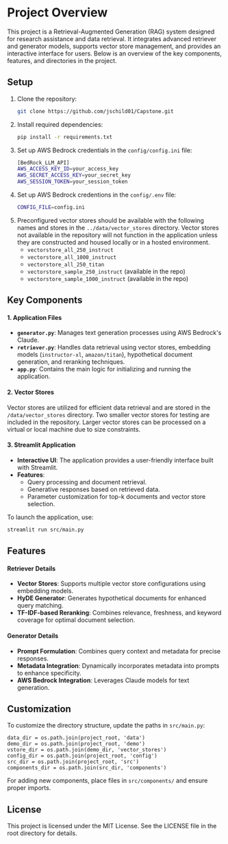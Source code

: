 # Project Overview
This project is a Retrieval-Augmented Generation (RAG) system designed for research assistance and data retrieval. It integrates advanced retriever and generator models, supports vector store management, and provides an interactive interface for users. Below is an overview of the key components, features, and directories in the project.


## Setup

1. Clone the repository:
   ```bash
   git clone https://github.com/jschild01/Capstone.git
   ```
2. Install required dependencies:
    ```bash
    pip install -r requirements.txt
    ```
3. Set up AWS Bedrock credentials in the `config/config.ini` file:
    ```bash
    [BedRock_LLM_API]
    AWS_ACCESS_KEY_ID=your_access_key
    AWS_SECRET_ACCESS_KEY=your_secret_key
    AWS_SESSION_TOKEN=your_session_token
    ```
4. Set up AWS Bedrock credentions in the `config/.env` file:
    ```bash
    CONFIG_FILE=config.ini
    ```
5. Preconfigured vector stores should be available with the following names and stores in the `../data/vector_stores` directory. Vector stores not available in the repository will not function in the application unless they are constructed and housed locally or in a hosted environment.
    - `vectorstore_all_250_instruct`
    - `vectorstore_all_1000_instruct`
    - `vectorstore_all_250_titan`
    - `vectorstore_sample_250_instruct` (available in the repo)
    - `vectorstore_sample_1000_instruct` (available in the repo)

## Key Components

#### 1. Application Files
- **`generator.py`**: Manages text generation processes using AWS Bedrock's Claude.
- **`retriever.py`**: Handles data retrieval using vector stores, embedding models (`instructor-xl`, `amazon/titan`), hypothetical document generation, and reranking techniques.
- **`app.py`**: Contains the main logic for initializing and running the application.

#### 2. Vector Stores
Vector stores are utilized for efficient data retrieval and are stored in the `/data/vector_stores` directory. 
Two smaller vector stores for testing are included in the repository. Larger vector stores can be processed on 
a virtual or local machine due to size constraints.

#### 3. Streamlit Application
- **Interactive UI**: The application provides a user-friendly interface built with Streamlit.
- **Features**: 
  - Query processing and document retrieval.
  - Generative responses based on retrieved data.
  - Parameter customization for top-k documents and vector store selection.

To launch the application, use:
```bash
streamlit run src/main.py
```

## Features

#### Retriever Details
- **Vector Stores**: Supports multiple vector store configurations using embedding models.
- **HyDE Generator**: Generates hypothetical documents for enhanced query matching.
- **TF-IDF-based Reranking**: Combines relevance, freshness, and keyword coverage for optimal document selection.

#### Generator Details
- **Prompt Formulation**: Combines query context and metadata for precise responses.
- **Metadata Integration**: Dynamically incorporates metadata into prompts to enhance specificity.
- **AWS Bedrock Integration**: Leverages Claude models for text generation.



## Customization

To customize the directory structure, update the paths in `src/main.py`:
```
data_dir = os.path.join(project_root, 'data')
demo_dir = os.path.join(project_root, 'demo')
vstore_dir = os.path.join(demo_dir, 'vector_stores')
config_dir = os.path.join(project_root, 'config')
src_dir = os.path.join(project_root, 'src')
components_dir = os.path.join(src_dir, 'components')
```

For adding new components, place files in `src/components/` and ensure proper imports.


## License

This project is licensed under the MIT License. See the LICENSE file in the root directory for details.
